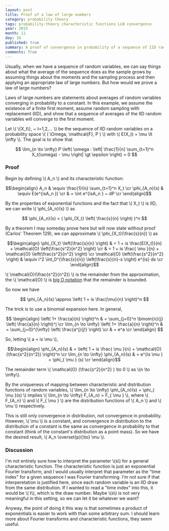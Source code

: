 ```yaml
---
layout: post
title: Proof of a law of large numbers
category: probability theory
tags: probability-theory characteristic functions LLN convergence
year: 2015
month: 11
day: 16
published: true
summary: A proof of convergence in probability of a sequence of IID random variables using characteristic functions. A first moment is assumed to exist, but nothing else.
comments: True
---
```


Usually, when we have a sequence of random variables, we can say things about what the average of the sequence does as the sample grows by assuming things about the moments and the sampling process and then applying an appropriate law of large numbers. But how would we prove a law of large numbers?

Laws of large numbers are statements about averages of random variables converging in probability to a constant. In this example, we assume the existence of a finite first moment, assume random sampling with replacement (IID), and show that a sequence of averages of the IID random variables will converge to the first moment.

Let \\( \\{X_t\\}, ~ t=1,2,... \\) be the sequence of IID random variables on a probability space \\( ( \Omega, \mathcal{F}, P ) \\) with \\( E(X_t) = \mu \lt \infty \\). The goal is to show that 

$$ \lim_{n \to \infty} P \left( \omega : \left| \frac{1}{n} \sum_{t=1}^n X_t(\omega) - \mu \right| \gt \epsilon \right) = 0 $$

### Proof

Begin by defining \\( A_n \\) and its characteristic function:

$$\begin{align}
A_n & \equiv \frac{1}{n} \sum_{t=1}^n X_t \cr
\phi_{A_n}(s) & \equiv E(e^{isA_n }) \cr
& = \int e^{isA_n } ~ dP \cr
\end{align}$$

By the properties of exponential functions and the fact that \\( X_t \\) is IID, we can write \\( \phi_{A_n}(s) \\) as

$$ \phi_{A_n}(s) =  ( \phi_{X_t} \left( \frac{s}{n} \right) )^n $$

By a theorem I may someday prove here but will now state without proof (Carlos' Theorem 129), we can approximate \\( \phi_{X_t}(\frac{s}{n}) \\) as

$$\begin{align}
 \phi_{X_t} \left(\frac{s}{n} \right) & = 1 + is \frac{E(X_t)}{n} + \mathcal{O} \left(\frac{s^2}{n^2} \right) \cr
 & = 1 + is \frac{ \mu }{n} + \mathcal{O} \left(\frac{s^2}{n^2} \right) \cr
 \mathcal{O} \left(\frac{s^2}{n^2} \right) & \equiv i^2 \int_0^{\frac{x}{n}} \left(\frac{x}{n}-s \right) e^{is} ds \cr
\end{align}$$

\\( \mathcal{O}(\frac{s^2}{n^2}) \\) is the remainder from the approximation, the \\( \mathcal{O} \\) is [big O notation](https://en.wikipedia.org/wiki/Big_O_notation) that the remainder is bounded.

So now we have

$$ \phi_{A_n}(s) \approx \left( 1 + is \frac{\mu}{n} \right)^n $$

The trick is to use a binomial expansion here. In general,

$$ \begin{align}
\left( 1+ \frac{a}{n} \right)^n & = \sum_{j=0}^n \binom{n}{j} \left( \frac{a}{n} \right)^j \cr
\lim_{n \to \infty} \left( 1+ \frac{a}{n} \right)^n & = \sum_{j=0}^{\infty} \left( \frac{a^j}{j!} \right) \cr
& = e^a \cr
\end{align} $$

So, letting \\( a = is \mu \\),

$$\begin{align}
\phi_{A_n}(s) & = \left( 1 + is \frac{ \mu }{n} + \mathcal{O}(\frac{s^2}{n^2}) \right)^n \cr
 \lim_{n \to \infty} \phi_{A_n}(s) & = e^{is \mu } = \phi_{ \mu } (s) \cr
\end{align}$$

The remainder term \\( \mathcal{O} (\frac{s^2}{n^2} ) \to 0 \\) as \\(n \to \infty\\).

By the uniqueness of mapping between characteristic and distribution functions of random variables, \\( \lim_{n \to \infty} \phi_{A_n}(s) = \phi_{ \mu }(s) \\) implies \\( \lim_{n \to \infty} F_{A_n} = F_{ \mu } \\), where \\( F_{A_n} \\) and \\( F_{ \mu } \\) are the distribution functions of \\( A_n \\) and \\( \mu \\) respectively.

This is still only convergence in distribution, not convergence in probability. However, \\( \mu \\) is a constant, and convergence in distribution to the distribution of a constant is the same as convergence in probability to that constant (think of the constant's distribution as a point mass). So we have the desired result, \\( A_n \overset{p}{\to} \mu \\).

### Discussion

I'm not entirely sure how to interpret the parameter \\(s\\) for a general characteristic function. The characteristic function is just an exponential Fourier transform, and I would usually interpret that parameter as the "time index" for a given sequence I was Fourier transforming. I'm not sure if that interperetation is justified here, since each random variable is an IID draw from the same distribution. If I wanted to read a "time index" into this, it would be \\( t\\), which is the draw number. Maybe \\(s\\) is not very meaningful in this setting, so we can let it be whatever we want?

Anyway, the point of doing it this way is that sometimes a product of exponentials is easier to work with than some arbitrary sum. I should learn more about Fourier transforms and characteristic functions, they seem useful.